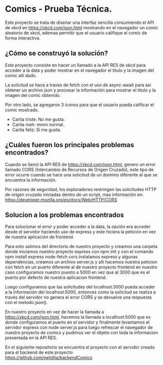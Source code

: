 # Comics - Prueba Técnica.

Este proyecto se trata de diseñar una interfaz sencilla consumiendo el API de xkcd en https://xkcd.com/json.html
mostrando en el navegador un comic aleatorio de xkcd, ademas permitir que el usuario califique el comic de
forma interactiva.

## ¿Cómo se construyó la solución?

Este proyecto consiste en hacer un llamado a la API RES de xkcd para acceder a la data y poder mostrar en el
navegador el titulo y la imagen del comic alli dado.

La solicitud se hace a traves de fetch con el uso de async-await para asi obtener un archivo json y procesar
la información para mostrar el titulo y la imagen del comic obtenido.

Por otro lado, se agregaron 3 íconos para que el usuario pueda calificar el comic mostrado.
  - Carita triste: No me gusta.
  - Carita meh: mmm normal.
  - Carita feliz: Si me gusta.

## ¿Cuáles fueron los principales problemas encontrados?

Cuando se llamó la API RES de https://xkcd.com/json.html, genero un error llamado CORS (Intercambio de 
Recursos de Origen Cruzado), este tipo de error ocurre cuando se hace una solicitud de un dominio diferente 
al que se encuentra la información.

Por razones de seguridad, los exploradores restringen las solicitudes HTTP de origen cruzado iniciadas dentro
de un script, mas información en: https://developer.mozilla.org/es/docs/Web/HTTP/CORS

## Solucion a los problemas encontrados

Para solucionar el error y poder acceder a la data, la opción era acceder desde el servidor haciendo uso de 
express y este hiciera la petición en vez de nuestra aplicación de frontend.

Para esto salimos del directorio de nuestro proyecto y creamos una carpeta donde iniciamos nuestro proyecto express 
con npm init y con el comando npm install express node-fetch cors instalamos express y algunas dependencias,
creamos un archivo server.js y alli hacemos nuestra peticion con fetch en un puerto diferente al de nuestro proyecto
frontend en nuestro caso configuramos nuestro puesto a 5000 en vez que al 3000 que es el puerto por defecto de 
nuestra aplicacion frontend.

Luego configuramos que las solicitudes del localhost:3000 pueda acceder a la información del localhost:5000,
entonces como la solicitud se realiza a través del servidor no genera el error CORS y se devuelve una respuesta 
con el metodo json(). 

En nuestro proyecto en vez de hacer la llamada a https://xkcd.com/json.html, hacemos la llamada a localhost:5000 que
es donde configuramos el puerto en el servidor y finalmente levantamos el servidor express con node server.js para luego
refrescar el navegador de nuestro proyecto de comics y pudimos ver el objeto con toda la informacion presentada en la
API RES.

En el siguiente repositorio se encuentra el proyecto con el servidor creado para el backend de este proyecto:
https://github.com/nelidita/backendComics


